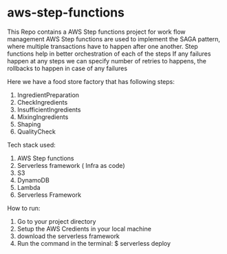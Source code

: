 # aws-step-functions

This Repo contains a AWS Step functions project for work flow management
AWS Step functions are used to implement the SAGA pattern, where multiple transactions have to happen after one another. Step functions help in better orchestration of each of the steps
If any failures happen at any steps we can specify number of retries to happens, the rollbacks to happen in case of any failures

Here we have a food store factory that has following steps:

1) IngredientPreparation
2) CheckIngredients
3) InsufficientIngredients
4) MixingIngredients
5) Shaping
6) QualityCheck

Tech stack used:
1) AWS Step functions
2) Serverless framework ( Infra as code)
3) S3
4) DynamoDB
5) Lambda
6) Serverless Framework

How to run:
1) Go to your project directory
2) Setup the AWS Credients in your local machine
3) download the serverless framework
4) Run the command in the terminal:  $ serverless deploy


 
